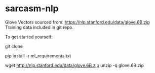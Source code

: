 # sarcasm-nlp

Glove Vectors sourced from:  https://nlp.stanford.edu/data/glove.6B.zip
Training data included in git repo.


To get started yourself:

git clone <repo>
  
pip install -r ml_requirements.txt

wget http://nlp.stanford.edu/data/glove.6B.zip
unzip -q glove.6B.zip
